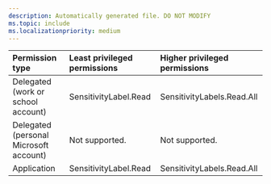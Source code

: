 ```yaml
---
description: Automatically generated file. DO NOT MODIFY
ms.topic: include
ms.localizationpriority: medium
---
```


|Permission type|Least privileged permissions|Higher privileged permissions|
|:---|:---|:---|
|Delegated (work or school account)|SensitivityLabel.Read|SensitivityLabels.Read.All|
|Delegated (personal Microsoft account)|Not supported.|Not supported.|
|Application|SensitivityLabel.Read|SensitivityLabels.Read.All|


